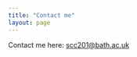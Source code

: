 ```yaml
---
title: "Contact me"
layout: page
---
```

Contact me here: [scc201@bath.ac.uk](mailto:scc201@bath.ac.uk)
